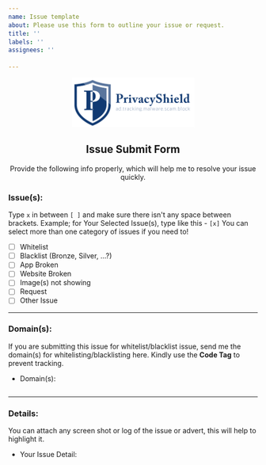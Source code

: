 ```yaml
---
name: Issue template
about: Please use this form to outline your issue or request.
title: ''
labels: ''
assignees: ''

---
```


<div align="center">  
  <img width="247" height="100" src="https://github.com/Lennolium/PrivacyShield/blob/main/Logos/Logo.png?raw=true" alt="logo" />
</div>

<h2 align="center">Issue Submit Form</h2>
<div align="center">
  Provide the following info properly, which will help me to resolve your issue quickly.
</div>

<!-- Select The Issue Category -->
### Issue(s):
Type `x` in between `[ ]` and make sure there isn't any space between brackets. Example; for Your Selected Issue(s), type like this - `[x]` 
You can select more than one category of issues if you need to!

- [ ] Whitelist
- [ ] Blacklist (Bronze, Silver, ...?)
- [ ] App Broken
- [ ] Website Broken
- [ ] Image(s) not showing
- [ ] Request
- [ ] Other Issue

<!-- Type the **[x]** carefully -->
<!-- To prevent tracking, wrap the website URL in a Code tag please. **mandatory** -->
<hr>

### Domain(s):
If you are submitting this issue for whitelist/blacklist issue, send me the domain(s) for whitelisting/blacklisting here. Kindly use the **Code Tag** to prevent tracking.
<!------------------ Type after this tag ------------------->
- Domain(s):
<!-- Type the domain(s) between ```  tags -->
```

```
<!------------------ Type before this tag ------------------>

<!-- Example; for **Whitelisting/Blacklisting/Log** type at the beginning and ending of the list.

```
example.com
sub.example.com
```
-->
<hr>

### Details:
You can attach any screen shot or log of the issue or advert, this will help to highlight it.
<!------------------ Type after this tag ------------------->
- Your Issue Detail: 




<!------------------ Type before this tag ------------------>
<!-- Just a description of the issue when you visit the site/use app/software. Or steps on reproducing this -->
